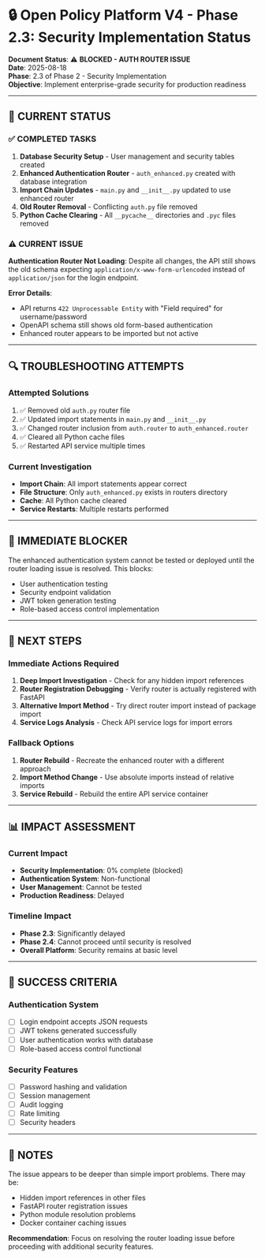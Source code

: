 # 🔒 Open Policy Platform V4 - Phase 2.3: Security Implementation Status

**Document Status**: ⚠️ **BLOCKED - AUTH ROUTER ISSUE**  
**Date**: 2025-08-18  
**Phase**: 2.3 of Phase 2 - Security Implementation  
**Objective**: Implement enterprise-grade security for production readiness  

---

## 🎯 **CURRENT STATUS**

### **✅ COMPLETED TASKS**
1. **Database Security Setup** - User management and security tables created
2. **Enhanced Authentication Router** - `auth_enhanced.py` created with database integration
3. **Import Chain Updates** - `main.py` and `__init__.py` updated to use enhanced router
4. **Old Router Removal** - Conflicting `auth.py` file removed
5. **Python Cache Clearing** - All `__pycache__` directories and `.pyc` files removed

### **⚠️ CURRENT ISSUE**
**Authentication Router Not Loading**: Despite all changes, the API still shows the old schema expecting `application/x-www-form-urlencoded` instead of `application/json` for the login endpoint.

**Error Details**:
- API returns `422 Unprocessable Entity` with "Field required" for username/password
- OpenAPI schema still shows old form-based authentication
- Enhanced router appears to be imported but not active

---

## 🔍 **TROUBLESHOOTING ATTEMPTS**

### **Attempted Solutions**
1. ✅ Removed old `auth.py` router file
2. ✅ Updated import statements in `main.py` and `__init__.py`
3. ✅ Changed router inclusion from `auth.router` to `auth_enhanced.router`
4. ✅ Cleared all Python cache files
5. ✅ Restarted API service multiple times

### **Current Investigation**
- **Import Chain**: All import statements appear correct
- **File Structure**: Only `auth_enhanced.py` exists in routers directory
- **Cache**: All Python cache cleared
- **Service Restarts**: Multiple restarts performed

---

## 🚨 **IMMEDIATE BLOCKER**

The enhanced authentication system cannot be tested or deployed until the router loading issue is resolved. This blocks:
- User authentication testing
- Security endpoint validation
- JWT token generation testing
- Role-based access control implementation

---

## 🔧 **NEXT STEPS**

### **Immediate Actions Required**
1. **Deep Import Investigation** - Check for any hidden import references
2. **Router Registration Debugging** - Verify router is actually registered with FastAPI
3. **Alternative Import Method** - Try direct router import instead of package import
4. **Service Logs Analysis** - Check API service logs for import errors

### **Fallback Options**
1. **Router Rebuild** - Recreate the enhanced router with a different approach
2. **Import Method Change** - Use absolute imports instead of relative imports
3. **Service Rebuild** - Rebuild the entire API service container

---

## 📊 **IMPACT ASSESSMENT**

### **Current Impact**
- **Security Implementation**: 0% complete (blocked)
- **Authentication System**: Non-functional
- **User Management**: Cannot be tested
- **Production Readiness**: Delayed

### **Timeline Impact**
- **Phase 2.3**: Significantly delayed
- **Phase 2.4**: Cannot proceed until security is resolved
- **Overall Platform**: Security remains at basic level

---

## 🎯 **SUCCESS CRITERIA**

### **Authentication System**
- [ ] Login endpoint accepts JSON requests
- [ ] JWT tokens generated successfully
- [ ] User authentication works with database
- [ ] Role-based access control functional

### **Security Features**
- [ ] Password hashing and validation
- [ ] Session management
- [ ] Audit logging
- [ ] Rate limiting
- [ ] Security headers

---

## 📝 **NOTES**

The issue appears to be deeper than simple import problems. There may be:
- Hidden import references in other files
- FastAPI router registration issues
- Python module resolution problems
- Docker container caching issues

**Recommendation**: Focus on resolving the router loading issue before proceeding with additional security features.
